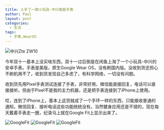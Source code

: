 ```yaml
---
title: 入手了一款小玩具-中兴智能手表
author: Paul
layout: post
categories:
  - 生活
tags:
  - 手表,WearOS
---
```


![中兴Zte ZW10](https://imgs.paulreina.com/2018-1012/zte-watch.jpg)

今年双十一基本上没买啥东西，双十一过后倒是在闲鱼上淘了一个小玩具-中兴的安卓手表。手表是美版，原生Google Wear OS，没有刷国内版。没收到货还担心不刷机用不了，收到货发现自己多虑了，有科学网络，一切没有问题。

收到货先用Pixel手表测试连接了手表，非常好用，微信能直接回复，电话可以直接接听。但由于Pixel不是我的主力机器，还是把手表连接到了iPhone上使用。

哎，连到了iPhone上，基本上这货就成了一个手环一样的东西，只能接收普通的通知，微信回复、接听电话这些功能统统没有。当然健身应用还是不错的，现在每天戴着手表走一圈，纪录马上就在Google Fit上显示出来了。

![GoogleFit](https://imgs.paulreina.com/2018-1012/zte-googlemap0.jpg)
![GoogleFit](https://imgs.paulreina.com/2018-1012/zte-googlemap.jpg)
![GoogleFit](https://imgs.paulreina.com/2018-1012/zte-googlemap2.jpg)
